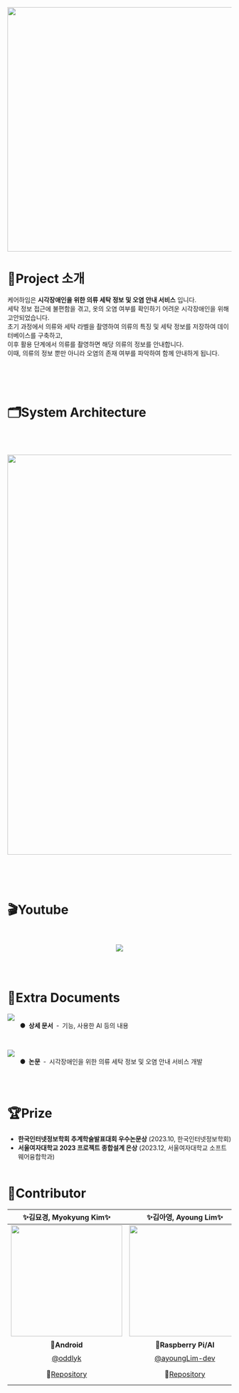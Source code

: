 <p align="center"><img src="https://github.com/Care-Heim/.github/assets/90233522/7a1608eb-9384-4370-9f9f-d085af10bde3" style="width: 550px"/></p>

# 👀Project 소개
케어하임은 **시각장애인을 위한 의류 세탁 정보 및 오염 안내 서비스** 입니다.  
세탁 정보 접근에 불편함을 겪고, 옷의 오염 여부를 확인하기 어려운 시각장애인을 위해 고안되었습니다.  
초기 과정에서 의류와 세탁 라벨을 촬영하여 의류의 특징 및 세탁 정보를 저장하여 데이터베이스를 구축하고,  
이후 활용 단계에서 의류를 촬영하면 해당 의류의 정보를 안내합니다.  
이때, 의류의 정보 뿐만 아니라 오염의 존재 여부를 파악하여 함께 안내하게 됩니다.

<br><br><br>
# 🗂️System Architecture
<br><br>
<p align="center">
  <img src="https://github.com/Care-Heim/.github/assets/90233522/95a2b535-e632-41ed-b4f5-c68d153a0eb7" style="width: 900px"/>
</p><br><br><br>

# 🎬Youtube
<br>
<p align="center">
  <a href="https://youtu.be/NOAGtakMDkI target="_blank">
    <img src="https://img.shields.io/badge/YouTube-video-red?&style=for-the-badge&logo=youtube" />
  </a>
</p>
<br><br>

# 📁Extra Documents
<p><a href="https://github.com/Care-Heim/.github/blob/main/document/main.md" target="_blank"><img src="https://img.shields.io/badge/📁_Document_link-7764A4?style=for-the-badge"/></a><br>
  <span>&emsp;&emsp;●&ensp;<strong>상세 문서</strong>&ensp;-&ensp;기능, 사용한 AI 등의 내용</span></p>
<br>
<p><a href="https://github.com/Care-Heim/.github/files/13650311/default.pdf" target="_blank"><img src="https://img.shields.io/badge/📑_Paper_pdf-7764A4?style=for-the-badge" /></a><br>
  <span>&emsp;&emsp;●&ensp;<strong>논문</strong></span>&ensp;-&ensp;시각장애인을 위한 의류 세탁 정보 및 오염 안내 서비스 개발</p>
<br><br>

# 🏆Prize
- **한국인터넷정보학회 추계학술발표대회 우수논문상** (2023.10, 한국인터넷정보학회)
- **서울여자대학교 2023 프로젝트 종합설계 은상** (2023.12, 서울여자대학교 소프트웨어융합학과)
<br><br>

# 👥Contributor
|✨김묘경, Myokyung Kim✨|✨김아영, Ayoung Lim✨|✨한서영, Seoyoung Han✨|
|:---:|:---:|:---:|
|<img src="https://github.com/Care-Heim/.github/assets/90233522/5b6b014b-e453-41eb-bf84-e5420c85555f" style="width:250px;"/>|<img src="https://github.com/Care-Heim/.github/assets/90233522/ef2cb4ce-196d-42e8-b602-6780976958a8" style="width:250px;"/>|<img src="https://github.com/Care-Heim/.github/assets/90233522/9b5188cc-5d4a-4666-93e7-a3dea84ebd06" style="width:250px;"/>|
|👾**Android**|🍓**Raspberry Pi/AI**|🖥️**Server/AI**|
|[@oddlyk](https://github.com/oddlyk)|[@ayoungLim-dev](https://github.com/ayoungLim-dev)|[@zzo3ozz](https://github.com/zzo3ozz)|
|👾[Repository](https://github.com/Care-Heim/Android)|🍓[Repository](https://github.com/Care-Heim/RaspberryPi)|🌱[Spring Repository](https://github.com/Care-Heim/Server) <br> 🧪[Flask Repository](https://github.com/Care-Heim/AI-Server)|
